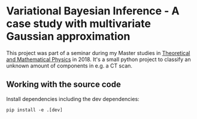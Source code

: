 # Variational Bayesian Inference - A case study with multivariate Gaussian approximation

This project was part of a seminar during my Master studies in 
[Theoretical and Mathematical Physics](https://www.theorie.physik.uni-muenchen.de/TMP/) in 2018.
It's a small python project to classify an unknown amount of components in e.g. a CT scan.

## Working with the source code

Install dependencies including the dev dependencies:

    pip install -e .[dev]


